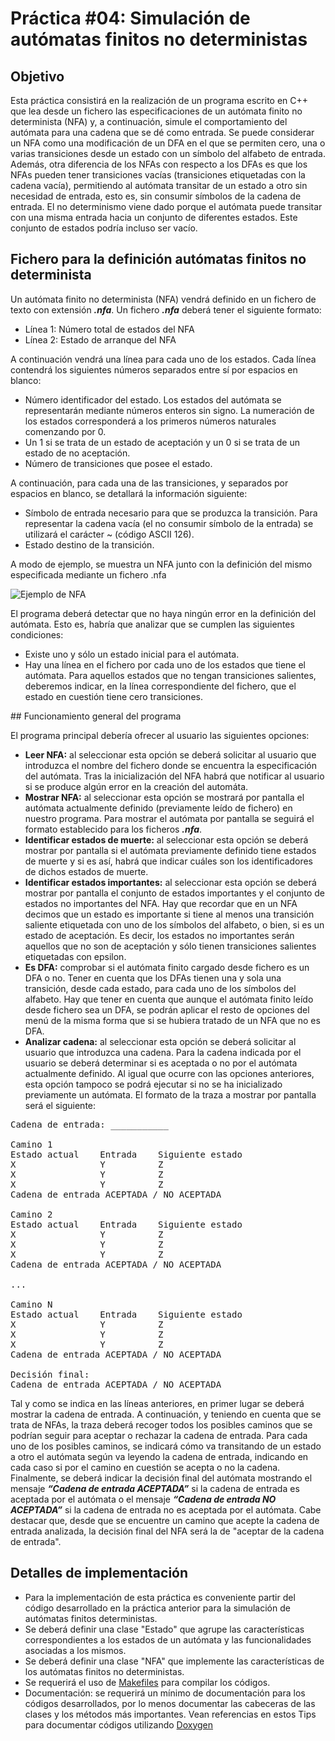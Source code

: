 # Práctica #04: Simulación de autómatas finitos no deterministas

## Objetivo

Esta práctica consistirá en la realización de un programa escrito en C++ que lea desde un fichero las especificaciones de un autómata finito no determinista (NFA) y, a continuación, simule el comportamiento del autómata para una cadena que se dé como entrada. Se puede considerar un NFA como una modificación de un DFA en el que se permiten cero, una o varias transiciones desde un estado con un símbolo del alfabeto de entrada. Además, otra diferencia de los NFAs con respecto a los DFAs es que los NFAs pueden tener transiciones vacías (transiciones etiquetadas con la cadena vacía), permitiendo al autómata transitar de un estado a otro sin necesidad de entrada, esto es, sin consumir símbolos de la cadena de entrada. El no determinismo viene dado porque el autómata puede transitar con una misma entrada hacia un conjunto de diferentes estados. Este conjunto de estados podría incluso ser vacío.

## Fichero para la definición autómatas finitos no determinista

Un autómata finito no determinista (NFA) vendrá definido en un fichero de texto con extensión ***.nfa***. Un fichero ***.nfa*** deberá tener el siguiente formato:

* Línea 1: Número total de estados del NFA
* Línea 2: Estado de arranque del NFA

A continuación vendrá una línea para cada uno de los estados. Cada línea contendrá los siguientes números separados entre sí por espacios en blanco:

  * Número identificador del estado. Los estados del autómata se representarán mediante números enteros sin signo. La numeración de los estados corresponderá a los primeros números naturales comenzando por 0.
  * Un 1 si se trata de un estado de aceptación y un 0 si se trata de un estado de no aceptación.
  * Número de transiciones que posee el estado.

A continuación, para cada una de las transiciones, y separados por espacios en blanco, se detallará la información siguiente:
   * Símbolo de entrada necesario para que se produzca la transición. Para representar la cadena vacía (el no consumir símbolo de la entrada) se utilizará el carácter ~ (código ASCII 126).
   * Estado destino de la transición.


A modo de ejemplo, se muestra un NFA junto con la definición del mismo especificada mediante un fichero .nfa

![Ejemplo de NFA](/doc/NFA_sim.jpg)

El programa deberá detectar que no haya ningún error en la definición del autómata. Esto es, habría que analizar que se cumplen las siguientes condiciones:

* Existe uno y sólo un estado inicial para el autómata.
* Hay una línea en el fichero por cada uno de los estados que tiene el autómata. Para aquellos estados que no tengan transiciones salientes, deberemos indicar, en la línea correspondiente del fichero, que el estado en cuestión tiene cero transiciones.

## Funcionamiento general del programa

El programa principal debería ofrecer al usuario las siguientes opciones:

* **Leer NFA:** al seleccionar esta opción se deberá solicitar al usuario que introduzca el nombre del fichero donde se encuentra la especificación del autómata. Tras la inicialización del NFA habrá que notificar al usuario si se produce algún error en la creación del automáta.
* **Mostrar NFA:** al seleccionar esta opción se mostrará por pantalla el autómata actualmente definido (previamente leído de fichero) en nuestro programa. Para mostrar el autómata por pantalla se seguirá el formato establecido para los ficheros ***.nfa***.
* **Identificar estados de muerte:** al seleccionar esta opción se deberá mostrar por pantalla si el autómata previamente definido tiene estados de muerte y si es así, habrá que indicar cuáles son los identificadores de dichos estados de muerte.
* **Identificar estados importantes:** al seleccionar esta opción se deberá mostrar por pantalla el conjunto de estados importantes y el conjunto de estados no importantes del NFA. Hay que recordar que en un NFA decimos que un estado es importante si tiene al menos una transición saliente etiquetada con uno de los símbolos del alfabeto, o bien, si es un estado de aceptación. Es decir, los estados no importantes serán aquellos que no son de aceptación y sólo tienen transiciones salientes etiquetadas con epsilon.
* **Es DFA:** comprobar si el autómata finito cargado desde fichero es un DFA o no. Tener en cuenta que los DFAs tienen una y sola una transición, desde cada estado, para cada uno de los símbolos del alfabeto. Hay que tener en cuenta que aunque el autómata finito leído desde fichero sea un DFA, se podrán aplicar el resto de opciones del menú de la misma forma que si se hubiera tratado de un NFA que no es DFA.
* **Analizar cadena:** al seleccionar esta opción se deberá solicitar al usuario que introduzca una cadena. Para la cadena indicada por el usuario se deberá determinar si es aceptada o no por el autómata actualmente definido. Al igual que ocurre con las opciones anteriores, esta opción tampoco se podrá ejecutar si no se ha inicializado previamente un autómata. El formato de la traza a mostrar por pantalla será el siguiente: 

<pre>Cadena de entrada: ___________<br><br>Camino 1<br>Estado actual    Entrada    Siguiente estado
X                Y          Z
X                Y          Z
X                Y          Z
Cadena de entrada ACEPTADA / NO ACEPTADA<br><br>Camino 2 <br>Estado actual    Entrada    Siguiente estado<br>X                Y          Z<br>X                Y          Z<br>X                Y          Z<br>Cadena de entrada ACEPTADA / NO ACEPTADA<br><br>...<br><br>Camino N<br>Estado actual    Entrada    Siguiente estado<br>X                Y          Z<br>X                Y          Z<br>X                Y          Z<br>Cadena de entrada ACEPTADA / NO ACEPTADA<br><br>Decisión final:<br>Cadena de entrada ACEPTADA / NO ACEPTADA<br></pre>

Tal y como se indica en las líneas anteriores, en primer lugar se deberá mostrar la cadena de entrada. A continuación, y teniendo en cuenta que se trata de NFAs, la traza deberá recoger todos los posibles caminos que se podrían seguir para aceptar o rechazar la cadena de entrada. Para cada uno de los posibles caminos, se indicará cómo va transitando de un estado a otro el autómata según va leyendo la cadena de entrada, indicando en cada caso si por el camino en cuestión se acepta o no la cadena. Finalmente, se deberá indicar la decisión final del autómata mostrando el mensaje ***“Cadena de entrada ACEPTADA”*** si la cadena de entrada es aceptada por el autómata o el mensaje ***“Cadena de entrada NO ACEPTADA”*** si la cadena de entrada no es aceptada por el autómata. Cabe destacar que, desde que se encuentre un camino que acepte la cadena de entrada analizada, la decisión final del NFA será la de "aceptar de la cadena de entrada".

## Detalles de implementación

* Para la implementación de esta práctica es conveniente partir del código desarrollado en la práctica anterior para la simulación de autómatas finitos deterministas.
* Se deberá definir una clase "Estado" que agrupe las características correspondientes a los estados de un autómata y las funcionalidades asociadas a los mismos.
* Se deberá definir una clase "NFA" que implemente las características de los autómatas finitos no deterministas.
* Se requerirá el uso de [Makefiles](https://stackoverflow.com/questions/2481269/how-to-make-a-simple-c-makefile) para compilar los códigos.
* Documentación: se requerirá un mínimo de documentación para los códigos desarrollados, por lo menos documentar las cabeceras de las clases y los métodos más importantes. Vean referencias en estos Tips para documentar códigos utilizando [Doxygen](http://www.stack.nl/~dimitri/doxygen/)